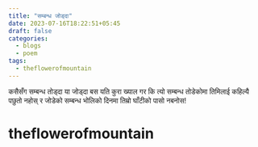 ```yaml
---
title: "सम्बन्ध जोड्दा"
date: 2023-07-16T18:22:51+05:45
draft: false
categories:
  - blogs
  - poem
tags:
  - theflowerofmountain
---
```


कसैसँग सम्बन्ध तोड्दा या जोड्दा बस यति कुरा ख्याल गर कि <!--more--> त्यो सम्बन्ध तोडेकोमा तिमिलाई कहिल्यै पछुतो नहोस् र जोडेको सम्बन्ध भोलिको दिनमा तिम्रो घाँटीको पासो नबनोस!  


# theflowerofmountain